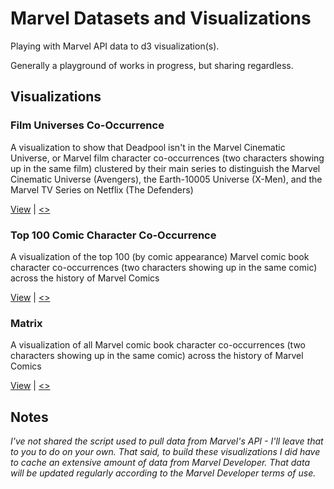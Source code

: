 # Marvel Datasets and Visualizations

Playing with Marvel API data to d3 visualization(s).

Generally a playground of works in progress, but sharing regardless.

## Visualizations

### Film Universes Co-Occurrence

  A visualization to show that Deadpool isn't in the Marvel Cinematic Universe, or Marvel film character co-occurrences (two characters showing up in the same film) clustered by their main series to distinguish the Marvel Cinematic Universe (Avengers), the Earth-10005 Universe (X-Men), and the Marvel TV Series on Netflix (The Defenders)

  [View](https://jeffreylancaster.github.io/marvel/matrix-universes/) | [<>](https://github.com/jeffreylancaster/marvel/blob/master/matrix-universes/index.html)

### Top 100 Comic Character Co-Occurrence

  A visualization of the top 100 (by comic appearance) Marvel comic book character co-occurrences (two characters showing up in the same comic) across the history of Marvel Comics

  [View](https://jeffreylancaster.github.io/marvel/matrix-100/) | [<>](https://github.com/jeffreylancaster/marvel/blob/master/matrix-100/index.html)

### Matrix

  A visualization of all Marvel comic book character co-occurrences (two characters showing up in the same comic) across the history of Marvel Comics

  [View](https://jeffreylancaster.github.io/marvel/matrix/) | [<>](https://github.com/jeffreylancaster/marvel/blob/master/matrix/index.html)

## Notes

_I've not shared the script used to pull data from Marvel's API - I'll leave that to you to do on your own. That said, to build these visualizations I did have to cache an extensive amount of data from Marvel Developer. That data will be updated regularly according to the Marvel Developer terms of use._
